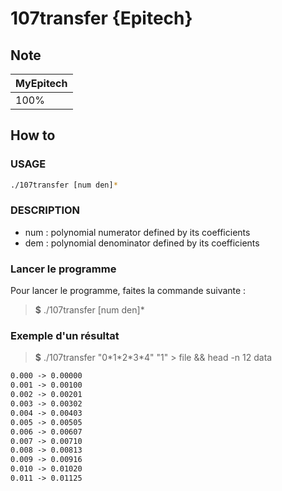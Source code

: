 # 107transfer {Epitech}

## Note

| MyEpitech |
|--|
| 100% |

## How to

### USAGE

```bash
./107transfer [num den]*
```

### DESCRIPTION

- num :     polynomial numerator defined by its coefficients
- dem :    polynomial denominator defined by its coefficients

### Lancer le programme

Pour lancer le programme, faites la commande suivante :
> **$** ./107transfer [num den]*

### Exemple d'un résultat

> **$**  ./107transfer "0\*1\*2\*3*4" "1" > file && head -n 12 data

```txt
0.000 -> 0.00000
0.001 -> 0.00100
0.002 -> 0.00201
0.003 -> 0.00302
0.004 -> 0.00403
0.005 -> 0.00505
0.006 -> 0.00607
0.007 -> 0.00710
0.008 -> 0.00813
0.009 -> 0.00916
0.010 -> 0.01020
0.011 -> 0.01125
```
